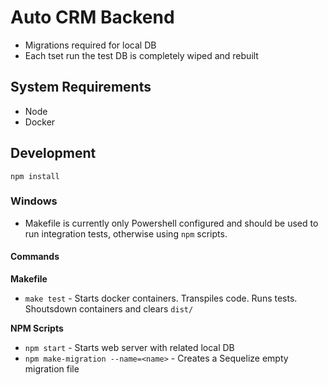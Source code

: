 # Auto CRM Backend

- Migrations required for local DB
- Each tset run the test DB is completely wiped and rebuilt

## System Requirements
- Node
- Docker

## Development

`npm install`

### Windows

- Makefile is currently only Powershell configured and should be used to run integration tests, otherwise using `npm` scripts.

#### Commands

**Makefile**
- `make test` - Starts docker containers. Transpiles code. Runs tests. Shoutsdown containers and clears `dist/` 

**NPM Scripts**
- `npm start` - Starts web server with related local DB
- `npm make-migration --name=<name>` - Creates a Sequelize empty migration file